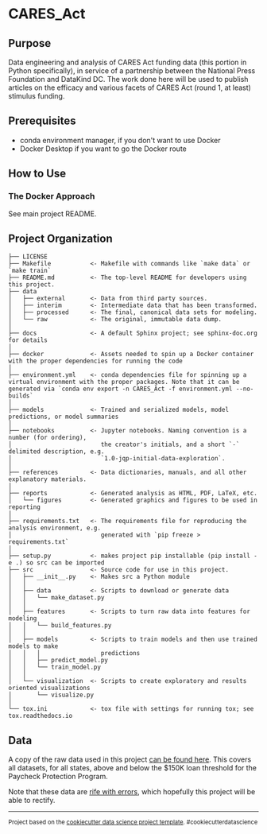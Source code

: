 # CARES_Act

## Purpose

Data engineering and analysis of CARES Act funding data (this portion in Python specifically), in service of a partnership between the National Press Foundation and DataKind DC. The work done here will be used to publish articles on the efficacy and various facets of CARES Act (round 1, at least) stimulus funding.

## Prerequisites

* conda environment manager, if you don't want to use Docker
* Docker Desktop if you want to go the Docker route

## How to Use

### The Docker Approach

See main project README.



## Project Organization


    ├── LICENSE
    ├── Makefile           <- Makefile with commands like `make data` or `make train`
    ├── README.md          <- The top-level README for developers using this project.
    ├── data
    │   ├── external       <- Data from third party sources.
    │   ├── interim        <- Intermediate data that has been transformed.
    │   ├── processed      <- The final, canonical data sets for modeling.
    │   └── raw            <- The original, immutable data dump.
    │
    ├── docs               <- A default Sphinx project; see sphinx-doc.org for details
    │
    ├── docker             <- Assets needed to spin up a Docker container with the proper dependencies for running the code
    │
    ├── environment.yml    <- conda dependencies file for spinning up a virtual environment with the proper packages. Note that it can be generated via `conda env export -n CARES_Act -f environment.yml --no-builds`
    │
    ├── models             <- Trained and serialized models, model predictions, or model summaries
    │
    ├── notebooks          <- Jupyter notebooks. Naming convention is a number (for ordering),
    │                         the creator's initials, and a short `-` delimited description, e.g.
    │                         `1.0-jqp-initial-data-exploration`.
    │
    ├── references         <- Data dictionaries, manuals, and all other explanatory materials.
    │
    ├── reports            <- Generated analysis as HTML, PDF, LaTeX, etc.
    │   └── figures        <- Generated graphics and figures to be used in reporting
    │
    ├── requirements.txt   <- The requirements file for reproducing the analysis environment, e.g.
    │                         generated with `pip freeze > requirements.txt`
    │
    ├── setup.py           <- makes project pip installable (pip install -e .) so src can be imported
    ├── src                <- Source code for use in this project.
    │   ├── __init__.py    <- Makes src a Python module
    │   │
    │   ├── data           <- Scripts to download or generate data
    │   │   └── make_dataset.py
    │   │
    │   ├── features       <- Scripts to turn raw data into features for modeling
    │   │   └── build_features.py
    │   │
    │   ├── models         <- Scripts to train models and then use trained models to make
    │   │   │                 predictions
    │   │   ├── predict_model.py
    │   │   └── train_model.py
    │   │
    │   └── visualization  <- Scripts to create exploratory and results oriented visualizations
    │       └── visualize.py
    │
    └── tox.ini            <- tox file with settings for running tox; see tox.readthedocs.io


## Data

A copy of the raw data used in this project [can be found here](https://sba.app.box.com/s/tvb0v5i57oa8gc6b5dcm9cyw7y2ms6pp). This covers all datasets, for all states, above and below the $150K loan threshold for the Paycheck Protection Program.

Note that these data are [rife with errors](https://qz.com/1878225/heres-what-we-know-is-wrong-with-the-ppp-data/), which hopefully this project will be able to rectify.

--------

<p><small>Project based on the <a target="_blank" href="https://drivendata.github.io/cookiecutter-data-science/">cookiecutter data science project template</a>. #cookiecutterdatascience</small></p>
